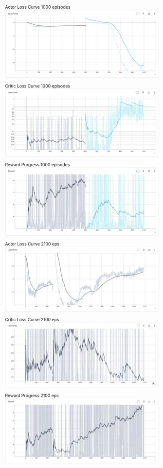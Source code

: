 Actor Loss Curve 1000 episodes
![Alt text](curves/image-1.png)

Critic Loss Curve 1000 episodes
![Alt text](curves/image-2.png)

Reward Progress 1000 episodes
![Alt text](curves/image-3.png)

Actor Loss Curve 2100 eps
![Alt text](curves/image-4.png)

Critic Loss Curve 2100 eps
![Alt text](curves/image-5.png)

Reward Progress 2100 eps
![Alt text](curves/image-6.png)

